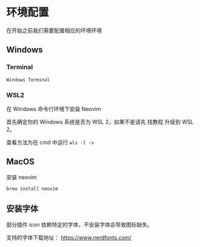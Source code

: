 # 环境配置

在开始之前我们需要配置相应的环境环境

## Windows

### Terminal

`Windows Terminal`

### WSL2

在 Windows 命令行环境下安装 Neovim

首先确定你的 Windows 系统是否为 WSL 2，如果不是请先 找教程 升级到 WSL 2。

查看方法为在 cmd 中运行 `wls -l -v`

## MacOS

安装 neovim

```shell
brew install neovim
```

## 安装字体

部分插件 icon 依赖特定的字体，不安装字体会导致图标缺失。

支持的字体下载地址： <https://www.nerdfonts.com/>
